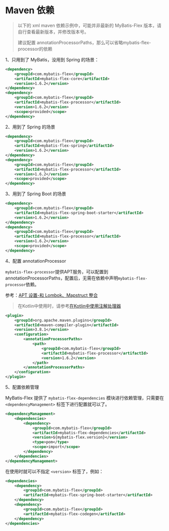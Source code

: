# Maven 依赖

> 以下的 xml maven 依赖示例中，可能并非最新的 MyBatis-Flex 版本，请自行查看最新版本，并修改版本号。
>
> 建议配置 annotationProcessorPaths，那么可以省略mybatis-flex-processor的依赖
>


1、只用到了 MyBatis，没用到 Spring 的场景：

```xml
<dependency>
    <groupId>com.mybatis-flex</groupId>
    <artifactId>mybatis-flex-core</artifactId>
    <version>1.6.2</version>
</dependency>
<dependency>
    <groupId>com.mybatis-flex</groupId>
    <artifactId>mybatis-flex-processor</artifactId>
    <version>1.6.2</version>
    <scope>provided</scope>
</dependency>
```

2、用到了 Spring 的场景

```xml
<dependency>
    <groupId>com.mybatis-flex</groupId>
    <artifactId>mybatis-flex-spring</artifactId>
    <version>1.6.2</version>
</dependency>
<dependency>
    <groupId>com.mybatis-flex</groupId>
    <artifactId>mybatis-flex-processor</artifactId>
    <version>1.6.2</version>
    <scope>provided</scope>
</dependency>
``````

3、用到了 Spring Boot 的场景

```xml
<dependency>
    <groupId>com.mybatis-flex</groupId>
    <artifactId>mybatis-flex-spring-boot-starter</artifactId>
    <version>1.6.2</version>
</dependency>
<dependency>
    <groupId>com.mybatis-flex</groupId>
    <artifactId>mybatis-flex-processor</artifactId>
    <version>1.6.2</version>
    <scope>provided</scope>
</dependency>
```

4、配置 annotationProcessor

   `mybatis-flex-processor`提供APT服务，可以配置到annotationProcessorPaths，配置后，无需在依赖中声明`mybatis-flex-processor`依赖。

   参考：[APT 设置-和 Lombok、Mapstruct 整合](../others/apt.md)

> 在Kotlin中使用时，请参考[在Kotlin中使用注解处理器](../others/kapt.md)

```xml
<plugin>
    <groupId>org.apache.maven.plugins</groupId>
    <artifactId>maven-compiler-plugin</artifactId>
    <version>3.8.1</version>
    <configuration>
        <annotationProcessorPaths>
            <path>
                <groupId>com.mybatis-flex</groupId>
                <artifactId>mybatis-flex-processor</artifactId>
                <version>1.6.2</version>
            </path>
        </annotationProcessorPaths>
    </configuration>
</plugin>
```

5、配置依赖管理

MyBatis-Flex 提供了 `mybatis-flex-dependencies` 模块进行依赖管理，只需要在 `<dependencyManagement>` 标签下进行配置就可以了。

```xml
<dependencyManagement>
    <dependencies>
        <dependency>
            <groupId>com.mybatis-flex</groupId>
            <artifactId>mybatis-flex-dependencies</artifactId>
            <version>${mybatis-flex.version}</version>
            <type>pom</type>
            <scope>import</scope>
        </dependency>
    </dependencies>
</dependencyManagement>
```

在使用时就可以不指定 `<version>` 标签了，例如：

```xml
<dependencies>
    <dependency>
        <groupId>com.mybatis-flex</groupId>
        <artifactId>mybatis-flex-spring-boot-starter</artifactId>
    </dependency>
    <dependency>
        <groupId>com.mybatis-flex</groupId>
        <artifactId>mybatis-flex-codegen</artifactId>
    </dependency>
</dependencies>
```

